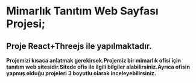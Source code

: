 # Mimarlık Tanıtım Web Sayfası Projesi;

## Proje React+Threejs ile yapılmaktadır. 
**Projemizi kısaca anlatmak gerekirsek.Projemiz bir mimarlık ofisi için tanıtım web sitesidir.Sitede ofis ile ilgili bilgiler alabilirsiniz.Ayrıca ofisin yapmış olduğu projeleri 3 boyutlu olarak inceleyebilirsiniz.**
